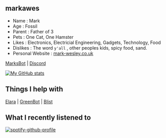 ## markawes

- Name : Mark
- Age : Fossil
- Parent : Father of 3
- Pets : One Cat, One Hamster
- Likes : Electronics, Electricial Engineering, Gadgets, Technology, Food
- Dislikes : The word `y'all` , other peoples kids, spicy food, sand.
- Personal Website : [mark-wesley.co.uk](https://mark-wesley.co.uk)

[MarksBot](https://marksbot.mwserver.site) | [Discord](https://discord.gg/)

[![My GitHub stats](https://github-readme-stats.vercel.app/api?username=markawes&show_icons=true&count_private=true&theme=vision-friendly-dark)](https://github-readme-stats.vercel.app/api?username=markawes&show_icons=true&count_private=true&theme=vision-friendly-dark)

## Things I help with

[Elara](https://superchiefyt.xyz) | [GreenBot](https://greenbot.mwserver.site) | [Blist](https://blist/xyz)

## What I recently listened to

[![spotify-github-profile](https://spotify-github-profile.vercel.app/api/view?uid=rgkgvnnpphuqxspvxw98j6752&cover_image=true&theme=novatorem)](https://spotify-github-profile.vercel.app/api/view?uid=rgkgvnnpphuqxspvxw98j6752&redirect=true)
